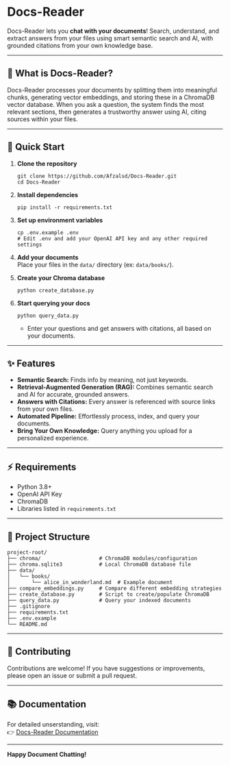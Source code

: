 # Docs-Reader

Docs-Reader lets you **chat with your documents**! Search, understand, and extract answers from your files using smart semantic search and AI, with grounded citations from your own knowledge base.

---

## 📖 What is Docs-Reader?

Docs-Reader processes your documents by splitting them into meaningful chunks, generating vector embeddings, and storing these in a ChromaDB vector database. When you ask a question, the system finds the most relevant sections, then generates a trustworthy answer using AI, citing sources within your files.

---

## 🚀 Quick Start

1. **Clone the repository**  
   ```
   git clone https://github.com/Afzalsd/Docs-Reader.git
   cd Docs-Reader
   ```

2. **Install dependencies**  
   ```
   pip install -r requirements.txt
   ```

3. **Set up environment variables**  
   ```
   cp .env.example .env
   # Edit .env and add your OpenAI API key and any other required settings
   ```

4. **Add your documents**  
   Place your files in the `data/` directory (ex: `data/books/`).

5. **Create your Chroma database**  
   ```
   python create_database.py
   ```

6. **Start querying your docs**  
   ```
   python query_data.py
   ```
   - Enter your questions and get answers with citations, all based on your documents.

---

## ✨ Features

- **Semantic Search:** Finds info by meaning, not just keywords.
- **Retrieval-Augmented Generation (RAG):** Combines semantic search and AI for accurate, grounded answers.
- **Answers with Citations:** Every answer is referenced with source links from your own files.
- **Automated Pipeline:** Effortlessly process, index, and query your documents.
- **Bring Your Own Knowledge:** Query anything you upload for a personalized experience.

---

## ⚡ Requirements

- Python 3.8+
- OpenAI API Key
- ChromaDB
- Libraries listed in `requirements.txt`

---

## 📁 Project Structure

```
project-root/
├── chroma/                   # ChromaDB modules/configuration
├── chroma.sqlite3            # Local ChromaDB database file
├── data/
│   └── books/
│       └── alice_in_wonderland.md  # Example document
├── compare_embeddings.py     # Compare different embedding strategies
├── create_database.py        # Script to create/populate ChromaDB
├── query_data.py             # Query your indexed documents
├── .gitignore
├── requirements.txt
├── .env.example
└── README.md

```

---

## 🤝 Contributing

Contributions are welcome! If you have suggestions or improvements, please open an issue or submit a pull request.


---

## 📚 Documentation

For detailed unserstanding, visit:  
👉 [Docs-Reader Documentation](https://searchprojecthere.notion.site/docs-reader?source=copy_link)

---

**Happy Document Chatting!**
```
